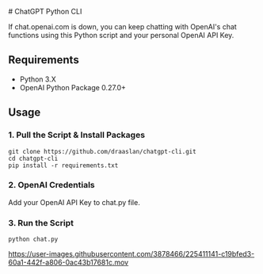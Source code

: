# ChatGPT Python CLI

If chat.openai.com is down, you can keep chatting with OpenAI's chat functions using this Python script and your personal OpenAI API Key.

## Requirements
- Python 3.X
- OpenAI Python Package 0.27.0+

## Usage

### 1. Pull the Script & Install Packages
    git clone https://github.com/draaslan/chatgpt-cli.git
    cd chatgpt-cli
    pip install -r requirements.txt

### 2. OpenAI Credentials
Add your OpenAI API Key to chat.py file.

### 3. Run the Script
    python chat.py

https://user-images.githubusercontent.com/3878466/225411141-c19bfed3-60a1-442f-a806-0ac43b17681c.mov

